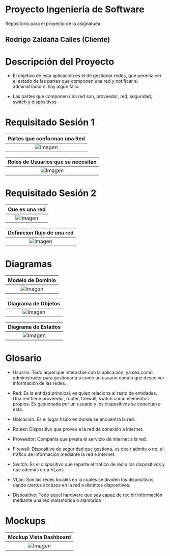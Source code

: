 # Proyecto Ingeniería de Software

Repositorio para el proyecto de la asignatuea

## Rodrigo Zaldaña Calles (Cliente)

# Descripción del Proyecto

* El objetivo de ésta aplicación es el de gestionar redes, que permita ver el estado de las partes que componen una red y notificar al administrador si hay algún fallo.

* Las partes que componen una red son, proveedor, red, seguridad, switch y dispositivos

# Requisitado Sesión 1

|Partes que conforman una Red|
|:-:|
|![Imagen](images/ContieneRed.PNG)|

|Roles de Usuarios que se necesitan|
|:-:|
|![Imagen](images/RolesUsuarios.PNG)|

# Requisitado Sesión 2
|Que es una red|
|:-:|
|![Imagen](images/ContieneRed.PNG)|

|Definicion flujo de una red|
|:-:|
|![Imagen](images/QueEsRed.PNG)|


# Diagramas

|Modelo de Dominio|
|:-:|
|![Imagen](images/ModeloDeDominio.png)|

|Diagrama de Objetos|
|:-:|
|![Imagen](images/DiagramaDeObjetos.png)|

|Diagrama de Estados|
|:-:|
|![Imagen](images/DiagramaDeEstados.png)|

# Glosario

- Usuario: Todo aquel que interactúe con la aplicación, ya sea como administrador para
gestionarla o como un usuario común que desee ver información de las redes.

- Red: Es la entidad principal, es quien relaciona al resto de entidades. Una red tiene proveedor, router, firewall, switch como elementos propios. Es gestionada por un usuario y los dispositivos se conectan a esta.

- Ubicación: Es el lugar físico en donde se encuentra la red.

- Router: Dispositivo que provee a la red de conexión a internet.

- Proveedor: Compañía que presta el servicio de internet a la red.

- Firewall: Dispositivo de seguridad que gestiona, es decir admite o no, el tráfico de información mediante la red e internet.

- Switch: Es el dispositivo que reparte el tráfico de red a los dispositivos y que además crea VLans

- VLan: Son las redes locales en la cuales se dividen los dispositivos, dando ciertos accesos en la red a distintos dispositivos.

- Dispositivo: Todo aquel hardware que sea capaz de recibir información mediante una red inalambrica o alambrica

# Mockups

|Mockup Vista Dashboard|
|:-:|
|![Imagen](images/vistaDashboard.PNG)|
